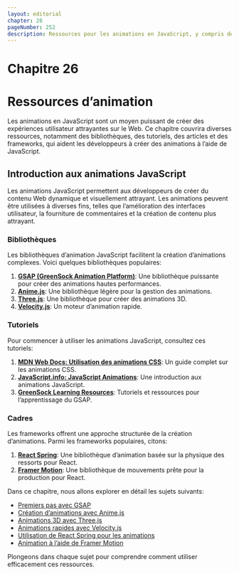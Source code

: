 ```yaml
---
layout: editorial
chapter: 26
pageNumber: 252
description: Ressources pour les animations en JavaScript, y compris des bibliothèques, des tutoriels, des articles et des cadres pour créer des animations engageantes."
---
```


# Chapitre 26
# Ressources d’animation

Les animations en JavaScript sont un moyen puissant de créer des expériences utilisateur attrayantes sur le Web. Ce chapitre couvrira diverses ressources, notamment des bibliothèques, des tutoriels, des articles et des frameworks, qui aident les développeurs à créer des animations à l’aide de JavaScript.

## Introduction aux animations JavaScript

Les animations JavaScript permettent aux développeurs de créer du contenu Web dynamique et visuellement attrayant. Les animations peuvent être utilisées à diverses fins, telles que l’amélioration des interfaces utilisateur, la fourniture de commentaires et la création de contenu plus attrayant.

### Bibliothèques

Les bibliothèques d’animation JavaScript facilitent la création d’animations complexes. Voici quelques bibliothèques populaires:

1. **[GSAP (GreenSock Animation Platform)](https://greensock.com/gsap/)**: Une bibliothèque puissante pour créer des animations hautes performances.
2. **[Anime.js](https://animejs.com/)**: Une bibliothèque légère pour la gestion des animations.
3. **[Three.js](https://threejs.org/)**: Une bibliothèque pour créer des animations 3D.
4. **[Velocity.js](http://velocityjs.org/)**: Un moteur d’animation rapide.

### Tutoriels
Pour commencer à utiliser les animations JavaScript, consultez ces tutoriels:

1. **[MDN Web Docs: Utilisation des animations CSS](https://developer.mozilla.org/en-US/docs/Web/CSS/CSS_Animations/Using_CSS_animations)**: Un guide complet sur les animations CSS.
2. **[JavaScript.info: JavaScript Animations](https://javascript.info/js-animation/)**: Une introduction aux animations JavaScript.
3. **[GreenSock Learning Resources](https://greensock.com/learning/)**: Tutoriels et ressources pour l’apprentissage du GSAP.

### Cadres

Les frameworks offrent une approche structurée de la création d’animations. Parmi les frameworks populaires, citons:

1. **[React Spring](https://react-spring.io/)**: Une bibliothèque d’animation basée sur la physique des ressorts pour React.
2. **[Framer Motion](https://www.framer.com/motion/)**: Une bibliothèque de mouvements prête pour la production pour React.

Dans ce chapitre, nous allons explorer en détail les sujets suivants:

* [Premiers pas avec GSAP](./gsap.md)
* [Création d’animations avec Anime.js](./animejs.md)
* [Animations 3D avec Three.js](./threejs.md)
* [Animations rapides avec Velocity.js](./velocityjs.md)
* [Utilisation de React Spring pour les animations](./react-spring.md)
* [Animation à l’aide de Framer Motion](./framer-motion.md)

Plongeons dans chaque sujet pour comprendre comment utiliser efficacement ces ressources.